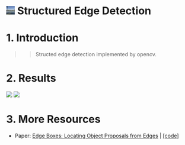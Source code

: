 [<img height="23" src="https://github.com/lh9171338/Outline/blob/master/icon.jpg"/>](https://github.com/lh9171338/Outline) Structured Edge Detection
===

# 1. Introduction
>>Structed edge detection implemented by opencv.

# 2. Results
<img width="1000" src="https://github.com/lh9171338/Structured-Edge-Detection/tree/master/StructuredEdgeDetection/src.jpg"/>
<img width="1000" src="https://github.com/lh9171338/Structured-Edge-Detection/tree/master/StructuredEdgeDetection/dst.jpg"/>

# 3. More Resources
- Paper: [Edge Boxes: Locating Object Proposals from Edges](https://arxiv.org/pdf/1406.5549.pdf)  |  [[code]](https://github.com/pdollar/edges)
